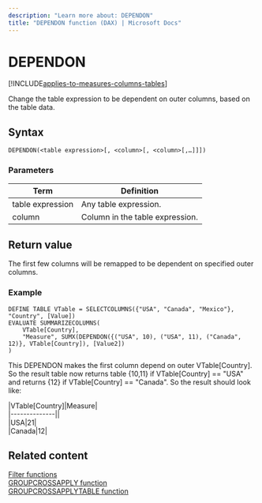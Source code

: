 ```yaml
---
description: "Learn more about: DEPENDON"
title: "DEPENDON function (DAX) | Microsoft Docs"
---
```

# DEPENDON

[!INCLUDE[applies-to-measures-columns-tables](includes/applies-to-measures-columns-tables.md)]

Change the table expression to be dependent on outer columns, based on the table data.
  
## Syntax  
  
```dax
DEPENDON(<table expression>[, <column>[, <column>[,…]]])
```
  
### Parameters  
  
|Term|Definition|
|--------|--------------|
|table expression|Any table expression.|  
|column|Column in the table expression.|
  
## Return value

The first few columns will be remapped to be dependent on specified outer columns.
  
### Example

```dax
DEFINE TABLE VTable = SELECTCOLUMNS({"USA", "Canada", "Mexico"}, "Country", [Value])
EVALUATE SUMMARIZECOLUMNS( 
    VTable[Country],
    "Measure", SUMX(DEPENDON({("USA", 10), ("USA", 11), ("Canada", 12)}, VTable[Country]), [Value2])
)
```

This DEPENDON makes the first column depend on outer VTable[Country]. So the result table now returns table {10,11} if VTable[Country] == "USA" and returns {12} if VTable[Country] == "Canada". So the result should look like:

|VTable[Country]|Measure|  
|--------------||  
|USA|21|  
|Canada|12|

## Related content

[Filter functions](filter-functions-dax.md)  
[GROUPCROSSAPPLY function](groupcrossapply-function-dax.md)  
[GROUPCROSSAPPLYTABLE function](groupcrossapplytable-function-dax.md)  
